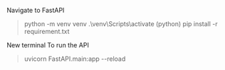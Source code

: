 Navigate to FastAPI
> python -m venv venv
> .\venv\Scripts\activate
> (python) pip install -r requirement.txt

New terminal
To run the API
>uvicorn FastAPI.main:app --reload
